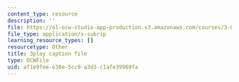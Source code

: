 ```yaml
---
content_type: resource
description: ''
file: https://ol-ocw-studio-app-production.s3.amazonaws.com/courses/3-091sc-introduction-to-solid-state-chemistry-fall-2010/af1e9feee38e5cc9a3d3c1afe39969fa_FfBc3M5EaeU.vtt
file_type: application/x-subrip
learning_resource_types: []
resourcetype: Other
title: 3play caption file
type: OCWFile
uid: af1e9fee-e38e-5cc9-a3d3-c1afe39969fa
---
```

